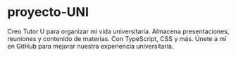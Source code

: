 # proyecto-UNI
Creo Tutor U para organizar mi vida universitaria. Almacena presentaciones, reuniones y contenido de materias. Con TypeScript, CSS y más. Únete a mí en GitHub para mejorar nuestra experiencia universitaria.

